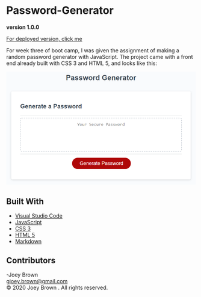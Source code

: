 # Password-Generator

**version 1.0.0**

[For deployed version, click me](https://joeybrown-ctrl.github.io/)

For week three of boot camp, I was given the assignment of making a random password generator with JavaScript. The project came with a front end already built with CSS 3 and HTML 5, and looks like this:

![Image of Password Generator](https://github.com/joeybrown-ctrl/Password-Generator/blob/master/Assets/03-javascript-homework-demo.png)

## Built With

* [Visual Studio Code](https://code.visualstudio.com/)
* [JavaScript](https://developer.mozilla.org/en-US/docs/Web/JavaScript)
* [CSS 3](https://developer.mozilla.org/en-US/docs/Web/CSS)
* [HTML 5](https://developer.mozilla.org/en-US/docs/Web/Guide/HTML/HTML5)
* [Markdown](https://guides.github.com/features/mastering-markdown/) 

## Contributors

-Joey Brown <br> <gjoey.brown@gmail.com> <br> &copy; 2020 Joey Brown . All rights reserved.
